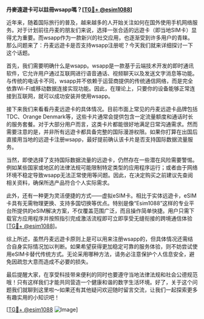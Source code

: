 **丹麥遠遊卡可以註冊wsapp嗎？[[TG💪+ @esim1088](https://t.me/s/esim1088)]**

近年来，随着国际旅行的普及，越来越多的人开始关注如何在国外使用手机网络服务。对于计划前往丹麦的朋友们来说，选择一张合适的远遊卡（即当地SIM卡）显得尤为重要。而wsapp作为一款新兴的社交应用，也逐渐受到许多用户的青睐。那么问题来了：丹麦远遊卡是否支持wsapp注册呢？今天我们就来详细探讨一下这个话题。

首先，我们需要明确什么是wsapp。wsapp是一款基于云端技术开发的即时通讯软件，它允许用户通过互联网进行语音通话、视频聊天以及发送文字消息等功能。与传统的电话卡不同，wsapp并不依赖于运营商提供的传统通信网络，而是完全依靠Wi-Fi或移动数据连接实现功能。因此，在理论上，只要你的设备能够正常连接到互联网，就可以成功安装并使用wsapp。

接下来我们来看看丹麦远遊卡的具体情况。目前市面上常见的丹麦远遊卡品牌包括TDC、Orange Denmark等，这些卡片通常会提供包含一定流量额度和通话时长的服务套餐。对于大部分用户而言，这类卡片都能很好地满足日常沟通需求。然而需要注意的是，并非所有远遊卡都具备完整的国际漫游权限。如果你打算在出国后直接用当地的远遊卡注册wsapp，最好提前确认该卡片是否支持国际数据流量服务。

当然，即使选择了支持国际数据流量的远遊卡，仍然存在一些潜在风险需要警惕。例如某些国家或地区的法律法规可能限制特定类型的应用程序运行；或者由于网络环境不稳定导致wsapp无法正常使用等问题。因此，在决定购买之前建议先查阅相关资料，确保所选产品符合个人实际需求。

此外，还有一种更为灵活便捷的方式——虚拟eSIM卡。相比于实体远遊卡，eSIM卡具有无需物理更换、支持多国切换等优点。特别是像“Esim1088”这样的专业平台所提供的eSIM解决方案，不仅覆盖范围广泛，而且操作简单快捷。用户只需下载官方应用程序并按照指引完成激活流程即可立即享受无缝衔接的跨境通信体验[[TG💪+ @esim1088](https://t.me/s/esim1088)]。

综上所述，虽然丹麦远遊卡原则上是可以用来注册wsapp的，但具体情况还需结合自身实际情况加以判断。如果希望获得更加稳定可靠的服务体验，则不妨尝试使用eSIM卡替代传统方式。无论采用哪种方法，请务必注意保护个人信息安全，避免因疏忽大意而造成不必要的损失。

最后提醒大家，在享受科技带来便利的同时也要遵守当地法律法规和社会公德规范哦！只有这样我们才能共同营造一个健康和谐的数字生活环境。好了，关于这个问题我们就聊到这里啦～如果还有其他疑问欢迎随时留言交流，让我们一起探索更多有趣实用的小知识吧！

[[TG💪+ @esim1088](https://t.me/s/esim1088) ![Image](https://i.postimg.cc/4NQfJmqS/Snipaste-2025-05-13-00-14-12.png)]